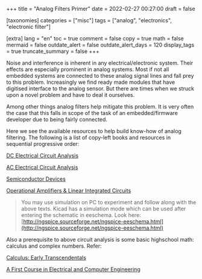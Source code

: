+++
title = "Analog Filters Primer"
date = 2022-02-27 00:27:00
draft = false

[taxonomies]
categories = ["misc"]
tags = ["analog", "electronics", "electronic filter"]

[extra]
lang = "en"
toc = true
comment = false
copy = true
math = false
mermaid = false
outdate_alert = false
outdate_alert_days = 120
display_tags = true
truncate_summary = false
+++

Noise and interference is inherent in any electrical/electronic system. Their effects are especially prominent in analog systems. Most if not all embedded systems are connected to these analog signal lines and fall prey to this problem. Increasingly we find ready made modules that have digitised interface to the analog sensor. But there are times when we struck upon a novel problem and have to deal it ourselves.

Among other things analog filters help mitigate this problem. It is very often the case that this falls in scope of the task of an embedded/firmware developer due to being fairly connected.

Here we see the available resources to help build know-how of analog filtering. The following is a list of copy-left books and resources in sequential progressive order:

[DC Electrical Circuit Analysis](https://open.umn.edu/opentextbooks/textbooks/dc-electrical-circuit-analysis-a-practical-approach-fiore)

[AC Electrical Circuit Analysis](https://open.umn.edu/opentextbooks/textbooks/883)

[Semiconductor Devices](https://open.umn.edu/opentextbooks/textbooks/semiconductor-devices-theory-and-application)

[Operational Amplifiers & Linear Integrated Circuits](https://open.umn.edu/opentextbooks/textbooks/operational-amplifiers-linear-integrated-circuits-theory-and-application-3e)

>You may use simulation on PC to experiment and follow along with the above texts. Kicad has a simulation mode which can be used after entering the schematic in eeschema. Look here: [http://ngspice.sourceforge.net/ngspice-eeschema.html](http://ngspice.sourceforge.net/ngspice-eeschema.html)


Also a prerequisite to above circuit analysis is some basic highschool math: calculus and complex numbers. Refer:

[Calculus: Early Transcendentals](https://open.umn.edu/opentextbooks/textbooks/415)

[A First Course in Electrical and Computer Engineering](https://open.umn.edu/opentextbooks/textbooks/a-first-course-in-electrical-and-computer-engineering)
